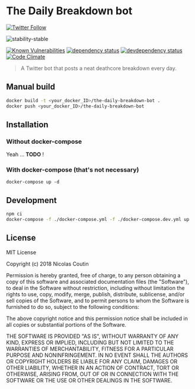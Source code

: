 # The Daily Breakdown bot

[![Twitter Follow](https://img.shields.io/twitter/follow/The_Daily_Break.svg?style=social&label=Follow)](https://twitter.com/The_Daily_Break)

![stability-stable](https://img.shields.io/badge/stability-stable-green.svg)

[![Known Vulnerabilities][vulnerabilities-badge]][vulnerabilities-url]
[![dependency status][dependency-badge]][dependency-url]
[![devdependency status][devdependency-badge]][devdependency-url]
[![Code Climate][maintainability-badge]][maintainability-url]

> A Twitter bot that posts a neat deathcore breakdown every day.

## Manual build

```bash
docker build -t <your_docker_ID>/the-daily-breakdown-bot .
docker push <your_docker_ID>/the-daily-breakdown-bot
```

## Installation

### Without docker-compose

Yeah ... **TODO** !

### With docker-compose (that's not necessary)

`docker-compose up -d`

## Development

```bash
npm ci
docker-compose -f ./docker-compose.yml -f ./docker-compose.dev.yml up
```

## License

MIT License

Copyright (c) 2018 Nicolas Coutin

Permission is hereby granted, free of charge, to any person obtaining a copy
of this software and associated documentation files (the "Software"), to deal
in the Software without restriction, including without limitation the rights
to use, copy, modify, merge, publish, distribute, sublicense, and/or sell
copies of the Software, and to permit persons to whom the Software is
furnished to do so, subject to the following conditions:

The above copyright notice and this permission notice shall be included in all
copies or substantial portions of the Software.

THE SOFTWARE IS PROVIDED "AS IS", WITHOUT WARRANTY OF ANY KIND, EXPRESS OR
IMPLIED, INCLUDING BUT NOT LIMITED TO THE WARRANTIES OF MERCHANTABILITY,
FITNESS FOR A PARTICULAR PURPOSE AND NONINFRINGEMENT. IN NO EVENT SHALL THE
AUTHORS OR COPYRIGHT HOLDERS BE LIABLE FOR ANY CLAIM, DAMAGES OR OTHER
LIABILITY, WHETHER IN AN ACTION OF CONTRACT, TORT OR OTHERWISE, ARISING FROM,
OUT OF OR IN CONNECTION WITH THE SOFTWARE OR THE USE OR OTHER DEALINGS IN THE
SOFTWARE.

[vulnerabilities-badge]: https://snyk.io/test/github/Ilshidur/the-daily-breakdown-bot/badge.svg
[vulnerabilities-url]: https://snyk.io/test/github/Ilshidur/the-daily-breakdown-bot
[dependency-badge]: https://david-dm.org/Ilshidur/the-daily-breakdown-bot.svg
[dependency-url]: https://david-dm.org/Ilshidur/the-daily-breakdown-bot
[devdependency-badge]: https://david-dm.org/Ilshidur/the-daily-breakdown-bot/dev-status.svg
[devdependency-url]: https://david-dm.org/Ilshidur/the-daily-breakdown-bot#info=devDependencies
[maintainability-badge]: https://api.codeclimate.com/v1/badges/4eaa13b43e0982417057/maintainability
[maintainability-url]: https://codeclimate.com/github/Ilshidur/the-daily-breakdown-bot/maintainability

